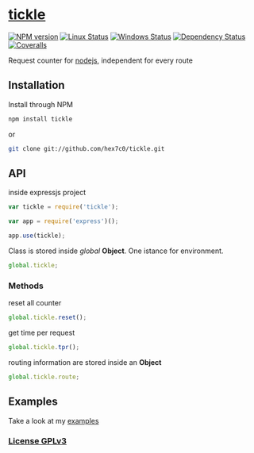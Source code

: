 # [tickle](http://supergiovane.tk/#/tickle)

[![NPM version](https://img.shields.io/npm/v/tickle.svg)](https://www.npmjs.com/package/tickle)
[![Linux Status](https://img.shields.io/travis/hex7c0/tickle.svg?label=linux)](https://travis-ci.org/hex7c0/tickle)
[![Windows Status](https://img.shields.io/appveyor/ci/hex7c0/tickle.svg?label=windows)](https://ci.appveyor.com/project/hex7c0/tickle)
[![Dependency Status](https://img.shields.io/david/hex7c0/tickle.svg)](https://david-dm.org/hex7c0/tickle)
[![Coveralls](https://img.shields.io/coveralls/hex7c0/tickle.svg)](https://coveralls.io/r/hex7c0/tickle)

Request counter for [nodejs](http://nodejs.org), independent for every route

## Installation

Install through NPM

```bash
npm install tickle
```
or
```bash
git clone git://github.com/hex7c0/tickle.git
```

## API

inside expressjs project
```js
var tickle = require('tickle');

var app = require('express')();

app.use(tickle);
```

Class is stored inside _global_ **Object**.
One istance for environment.
```js
global.tickle;
```

### Methods

reset all counter
```js
global.tickle.reset();
```

get time per request
```js
global.tickle.tpr();
```

routing information are stored inside an **Object**
```js
global.tickle.route;
```

## Examples

Take a look at my [examples](examples)

### [License GPLv3](LICENSE)
